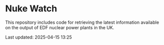 # Nuke Watch

This repository includes code for retrieving the latest information available on the output of EDF nuclear power plants in the UK.

Last updated: 2025-04-15 13:25
